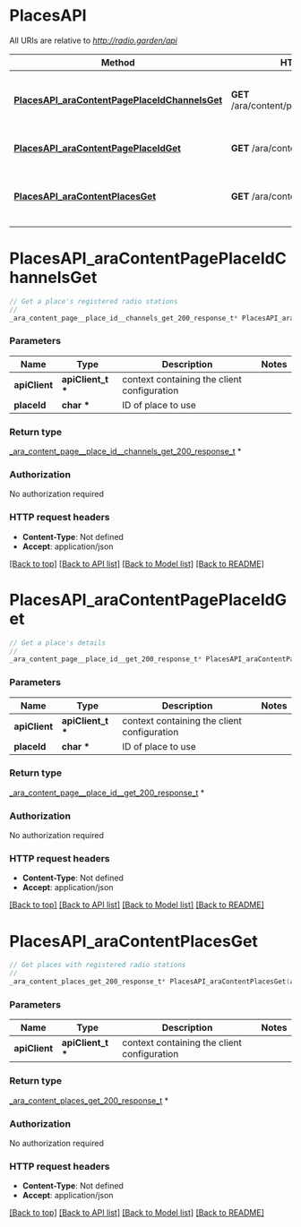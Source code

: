 # PlacesAPI

All URIs are relative to *http://radio.garden/api*

Method | HTTP request | Description
------------- | ------------- | -------------
[**PlacesAPI_araContentPagePlaceIdChannelsGet**](PlacesAPI.md#PlacesAPI_araContentPagePlaceIdChannelsGet) | **GET** /ara/content/page/{placeId}/channels | Get a place&#39;s registered radio stations
[**PlacesAPI_araContentPagePlaceIdGet**](PlacesAPI.md#PlacesAPI_araContentPagePlaceIdGet) | **GET** /ara/content/page/{placeId} | Get a place&#39;s details
[**PlacesAPI_araContentPlacesGet**](PlacesAPI.md#PlacesAPI_araContentPlacesGet) | **GET** /ara/content/places | Get places with registered radio stations


# **PlacesAPI_araContentPagePlaceIdChannelsGet**
```c
// Get a place's registered radio stations
//
_ara_content_page__place_id__channels_get_200_response_t* PlacesAPI_araContentPagePlaceIdChannelsGet(apiClient_t *apiClient, char *placeId);
```

### Parameters
Name | Type | Description  | Notes
------------- | ------------- | ------------- | -------------
**apiClient** | **apiClient_t \*** | context containing the client configuration |
**placeId** | **char \*** | ID of place to use | 

### Return type

[_ara_content_page__place_id__channels_get_200_response_t](_ara_content_page__place_id__channels_get_200_response.md) *


### Authorization

No authorization required

### HTTP request headers

 - **Content-Type**: Not defined
 - **Accept**: application/json

[[Back to top]](#) [[Back to API list]](../README.md#documentation-for-api-endpoints) [[Back to Model list]](../README.md#documentation-for-models) [[Back to README]](../README.md)

# **PlacesAPI_araContentPagePlaceIdGet**
```c
// Get a place's details
//
_ara_content_page__place_id__get_200_response_t* PlacesAPI_araContentPagePlaceIdGet(apiClient_t *apiClient, char *placeId);
```

### Parameters
Name | Type | Description  | Notes
------------- | ------------- | ------------- | -------------
**apiClient** | **apiClient_t \*** | context containing the client configuration |
**placeId** | **char \*** | ID of place to use | 

### Return type

[_ara_content_page__place_id__get_200_response_t](_ara_content_page__place_id__get_200_response.md) *


### Authorization

No authorization required

### HTTP request headers

 - **Content-Type**: Not defined
 - **Accept**: application/json

[[Back to top]](#) [[Back to API list]](../README.md#documentation-for-api-endpoints) [[Back to Model list]](../README.md#documentation-for-models) [[Back to README]](../README.md)

# **PlacesAPI_araContentPlacesGet**
```c
// Get places with registered radio stations
//
_ara_content_places_get_200_response_t* PlacesAPI_araContentPlacesGet(apiClient_t *apiClient);
```

### Parameters
Name | Type | Description  | Notes
------------- | ------------- | ------------- | -------------
**apiClient** | **apiClient_t \*** | context containing the client configuration |

### Return type

[_ara_content_places_get_200_response_t](_ara_content_places_get_200_response.md) *


### Authorization

No authorization required

### HTTP request headers

 - **Content-Type**: Not defined
 - **Accept**: application/json

[[Back to top]](#) [[Back to API list]](../README.md#documentation-for-api-endpoints) [[Back to Model list]](../README.md#documentation-for-models) [[Back to README]](../README.md)

